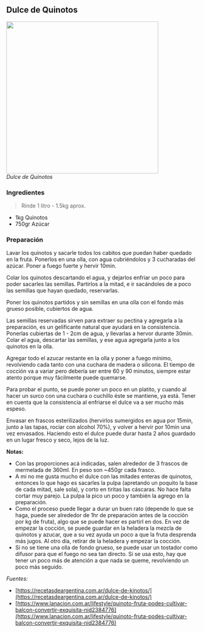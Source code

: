 ## Dulce de Quinotos

<div class="image">
  <img src="https://i.imgur.com/N9UPR9Q.jpg" height=400/>
  <div class="caption"><em>Dulce de Quinotos</em></div>
</div>

### Ingredientes

> Rinde 1 litro - 1.5kg aprox.

* 1kg Quinotos
* 750gr Azúcar

### Preparación

Lavar los quinotos y sacarle todos los cabitos que puedan haber quedado en la
fruta. Ponerlos en una olla, con agua cubriéndolos y 3 cucharadas del azúcar.
Poner a fuego fuerte y hervir 10min.

Colar los quinotos descartando el agua, y dejarlos enfriar un poco para poder
sacarles las semillas. Partirlos a la mitad, e ir sacándoles de a poco las
semillas que hayan quedado, reservarlas.

Poner los quinotos partidos y sin semillas en una olla con el fondo más grueso
posible, cubiertos de agua.

Las semillas reservadas sirven para extraer su pectina y agregarla a la
preparación, es un gelificante natural que ayudará en la consistencia. Ponerlas
cubiertas de 1 - 2cm de agua, y llevarlas a hervor durante 30min. Colar el agua,
descartar las semillas, y ese agua agregarla junto a los quinotos en la olla.

Agregar todo el azucar restante en la olla y poner a fuego mínimo, revolviendo
cada tanto con una cuchara de madera o silicona. El tiempo de cocción va a variar
pero debería ser entre 60 y 90 minutos, siempre estar atento porque muy fácilmente
puede quemarse.

Para probar el punto, se puede poner un poco en un platito, y cuando al hacer un
surco con una cuchara o cuchillo éste se mantiene, ya está. Tener en cuenta que
la consistencia al enfriarse el dulce va a ser mucho más espeso.

Envasar en frascos esterilizados (hervirlos sumergidos en agua por 15min, junto
a las tapas, rociar con alcohol 70%), y volver a hervir por 10min una vez
envasados. Haciendo esto el dulce puede durar hasta 2 años guardado en un lugar
fresco y seco, lejos de la luz.

**Notas:**

* Con las proporciones acá indicadas, salen alrededor de 3 frascos de mermelada
  de 360ml. En peso son ~450gr cada frasco.
* A mi no me gusta mucho el dulce con las mitades enteras de quinotos, entonces
  lo que hago es sacarles la pulpa (apretando un poquito la base de cada mitad,
  sale sola), y corto en tiritas las cáscaras. No hace falta cortar muy parejo.
  La pulpa la pico un poco y también la agrego en la preparación.
* Como el proceso puede llegar a durar un buen rato (depende lo que se haga,
  puede ser alrededor de 1hr de preparación antes de la cocción por kg de fruta),
  algo que se puede hacer es partirl en dos. En vez de empezar la cocción, se puede
  guardar en la heladera la mezcla de quinotos y azucar, que a su vez ayuda un
  poco a que la fruta desprenda más jugos. Al otro día, retirar de la heladera
  y empezar la cocción.
* Si no se tiene una olla de fondo grueso, se puede usar un tostador como difusor
  para que el fuego no sea tan directo. Si se usa esto, hay que tener un poco más
  de atención a que nada se queme, revolviendo un poco más seguido.

*Fuentes:*

* [https://recetasdeargentina.com.ar/dulce-de-kinotos/](https://recetasdeargentina.com.ar/dulce-de-kinotos/)
* [https://www.lanacion.com.ar/lifestyle/quinoto-fruta-podes-cultivar-balcon-convertir-exquisita-nid2384776](https://www.lanacion.com.ar/lifestyle/quinoto-fruta-podes-cultivar-balcon-convertir-exquisita-nid2384776)